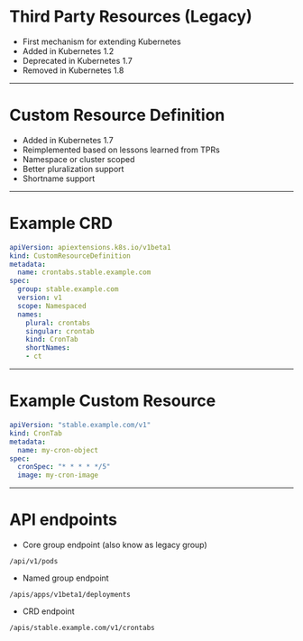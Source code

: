 # Third Party Resources (Legacy)

- First mechanism for extending Kubernetes
- Added in Kubernetes 1.2
- Deprecated in Kubernetes 1.7
- Removed in Kubernetes 1.8

---

# Custom Resource Definition

- Added in Kubernetes 1.7
- Reimplemented based on lessons learned from TPRs
- Namespace or cluster scoped
- Better pluralization support
- Shortname support

---

# Example CRD

```yaml
apiVersion: apiextensions.k8s.io/v1beta1
kind: CustomResourceDefinition
metadata:
  name: crontabs.stable.example.com
spec:
  group: stable.example.com
  version: v1
  scope: Namespaced
  names:
    plural: crontabs
    singular: crontab
    kind: CronTab
    shortNames:
    - ct
```

---

# Example Custom Resource

```yaml
apiVersion: "stable.example.com/v1"
kind: CronTab
metadata:
  name: my-cron-object
spec:
  cronSpec: "* * * * */5"
  image: my-cron-image
```

---

# API endpoints

- Core group endpoint (also know as legacy group)

```
/api/v1/pods
```

- Named group endpoint

```
/apis/apps/v1beta1/deployments
```

- CRD endpoint

```
/apis/stable.example.com/v1/crontabs
```


